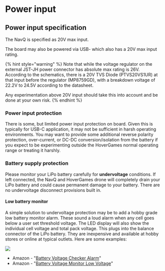 # Power input

## Power input specification

The NavQ is specified as 20V max input. 

The board may also be powered via USB- which also has a 20V max input rating.

{% hint style="warning" %}
Note that while the voltage regulator on the external JST-JH power connector has absolute max rating is 26V. According to the schematics, there is a 20V TVS Diode \(PTVS20VS1UR\) at that input before the regulator \(MP8759GD\), with a breakdown voltage of 22.2V to 24.5V according to the datasheet. 

Any experimentation above 20V input should take this into account and be done at your own risk. 
{% endhint %}

###  Power input protection

There is some, but limited power input protection on board. Given this is typically for USB-C application, it may not be sufficient in harsh operating environments. You may want to provide some additional reverse polarity protection, over-current, or DC-DC conversion/isolation from the battery if you expect to be experimenting outside the HoverGames normal operating range or treating it harshly.

### Battery supply protection

Please monitor your LiPo battery carefully for **undervoltage** conditions. If left connected, the NavQ and HoverGames drone will completely drain your LiPo battery and could cause permanent damage to your battery. There are no undervoltage disconnect provisions built in.

#### Low battery monitor

A simple solution to undervoltage protection may be to add a hobby grade low battery monitor alarm. These sound a loud alarm when any cell goes below a user set threshold voltage. The LED display will also show the individual cell voltage and total pack voltage. This plugs into the balance connector of the LiPo battery. They are inexpensive and available at hobby stores or online at typical outlets. Here are some examples:

![](../../.gitbook/assets/image%20%2835%29.png)

* Amazon - "[Battery Voltage Checker Alarm](https://www.amazon.com/PACK-Battery-Voltage-Checker-Alarm/dp/B00XQ91ECA/ref=sr_1_7?crid=2MKAGP9RB7BQ5&dchild=1&keywords=lipo+battery+monitor&qid=1596208190&sprefix=lipo+battery+mon%2Caps%2C169&sr=8-7)"
* Amazon - "[Battery Voltage Monitor Low Voltage](https://www.amazon.com/CAMWAY-Battery-Voltage-Monitor-Low-Voltage/dp/B07QQQ1XKX/ref=sr_1_10?crid=2MKAGP9RB7BQ5&dchild=1&keywords=lipo+battery+monitor&qid=1596208230&sprefix=lipo+battery+mon%2Caps%2C169&sr=8-10)"

